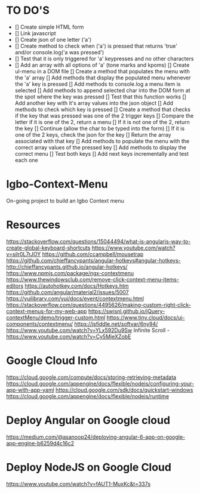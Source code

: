 # TO DO'S
- [] Create simple HTML form
- [] Link javascript
- [] Create json of one letter ('a')
- [] Create method to check when ('a') is pressed that returns 'true' and/or console.log('a was pressed')
- [] Test that it is only triggered for 'a' keypresses and no other characters
- [] Add an array with all options of 'a' (tone marks and kpoms)
[] Create ul-menu in a DOM file
[] Create a method that populates the menu with the 'a' array
[] Add methods that display the populated menu whenever the 'a' key is pressed
[] Add methods to console.log a menu item is selected
[] Add methods to append selected char into the DOM form at the spot where the key was pressed
[] Test that this function works
[] Add another key with it's array values into the json object
[] Add methods to check which key is pressed
[] Create a method that checks if the key that was pressed was one of the 2 trigger keys
  [] Compare the letter if it is one of the 2, return a menu
  [] If it is not one of the 2, return the key
    [] Continue (allow the char to be typed into the form)
  [] If it is one of the 2 keys, check the json for the key 
    [] Return the array associated with that key
[] Add methods to populate the menu with the correct array values of the pressed key
[] Add methods to display the correct menu
[] Test both keys
[] Add next keys incrementally and test each one


# Igbo-Context-Menu
On-going project to build an Igbo Context menu

# Resources
https://stackoverflow.com/questions/15044494/what-is-angularjs-way-to-create-global-keyboard-shortcuts
https://www.youtube.com/watch?v=silr0L7rJOY
https://github.com/ccampbell/mousetrap
https://github.com/chieffancypants/angular-hotkeys#angular-hotkeys-
http://chieffancypants.github.io/angular-hotkeys/
https://www.npmjs.com/package/ngx-contextmenu
https://www.thewindowsclub.com/remove-click-context-menu-items-editors
https://autohotkey.com/docs/Hotkeys.htm
https://github.com/angular/material2/issues/5007
https://yuilibrary.com/yui/docs/event/contextmenu.html
https://stackoverflow.com/questions/4495626/making-custom-right-click-context-menus-for-my-web-app
https://swisnl.github.io/jQuery-contextMenu/demo/trigger-custom.html
https://www.tiny.cloud/docs/ui-components/contextmenu/
https://jsfiddle.net/softvar/6ny94/
https://www.youtube.com/watch?v=YLx592Du9Sw
Infinite Scroll - https://www.youtube.com/watch?v=Cy5MjeXZobE

# Google Cloud Info
https://cloud.google.com/compute/docs/storing-retrieving-metadata
https://cloud.google.com/appengine/docs/flexible/nodejs/configuring-your-app-with-app-yaml
https://cloud.google.com/sdk/docs/quickstart-windows
https://cloud.google.com/appengine/docs/flexible/nodejs/runtime

# Deploy Angular on Google cloud
https://medium.com/@asanoop24/deploying-angular-6-app-on-google-app-engine-b6259d4c16c2

# Deploy NodeJS on Google Cloud
https://www.youtube.com/watch?v=fAUT1-MuxKc&t=337s
